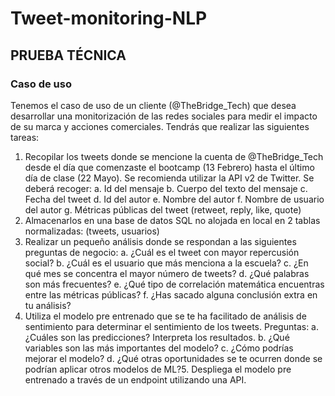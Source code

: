 # Tweet-monitoring-NLP
## PRUEBA TÉCNICA
### Caso de uso
Tenemos el caso de uso de un cliente (@TheBridge_Tech) que desea desarrollar una
monitorización de las redes sociales para medir el impacto de su marca y acciones
comerciales.
Tendrás que realizar las siguientes tareas:
1. Recopilar los tweets donde se mencione la cuenta de @TheBridge_Tech desde el
día que comenzaste el bootcamp (13 Febrero) hasta el último día de clase (22
Mayo). Se recomienda utilizar la API v2 de Twitter. Se deberá recoger:
a. Id del mensaje
b. Cuerpo del texto del mensaje
c. Fecha del tweet
d. Id del autor
e. Nombre del autor
f. Nombre de usuario del autor
g. Métricas públicas del tweet (retweet, reply, like, quote)
2. Almacenarlos en una base de datos SQL no alojada en local en 2 tablas
normalizadas: (tweets, usuarios)
3. Realizar un pequeño análisis donde se respondan a las siguientes preguntas de
negocio:
a. ¿Cuál es el tweet con mayor repercusión social?
b. ¿Cuál es el usuario que más menciona a la escuela?
c. ¿En qué mes se concentra el mayor número de tweets?
d. ¿Qué palabras son más frecuentes?
e. ¿Qué tipo de correlación matemática encuentras entre las métricas públicas?
f. ¿Has sacado alguna conclusión extra en tu análisis?
4. Utiliza el modelo pre entrenado que se te ha facilitado de análisis de sentimiento
para determinar el sentimiento de los tweets. Preguntas:
a. ¿Cuáles son las predicciones? Interpreta los resultados.
b. ¿Qué variables son las más importantes del modelo?
c. ¿Cómo podrías mejorar el modelo?
d. ¿Qué otras oportunidades se te ocurren donde se podrían aplicar otros
modelos de ML?5. Despliega el modelo pre entrenado a través de un endpoint utilizando una API.

